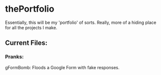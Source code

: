 # thePortfolio

Essentially, this will be my 'portfolio' of sorts. Really, more of a hiding place for all the projects I make.

## Current Files:
### Pranks:
gFormBomb: Floods a Google Form with fake responses.
